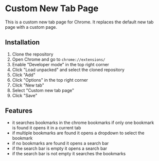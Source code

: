 # Custom New Tab Page

This is a custom new tab page for Chrome. It replaces the default new tab page with a custom page.

## Installation

1. Clone the repository
2. Open Chrome and go to `chrome://extensions/`
3. Enable "Developer mode" in the top right corner
4. Click "Load unpacked" and select the cloned repository
5. Click "Add"
6. Click "Options" in the top right corner
7. Click "New tab"
8. Select "Custom new tab page"
9. Click "Save"


## Features


- it searches bookmarks in the chrome bookmarks if only one bookmark is found it opens it in a current tab
- if multiple bookmarks are found it opens a dropdown to select the bookmark
- if no bookmarks are found it opens a search bar
- if the search bar is empty it opens a search bar
- if the search bar is not empty it searches the bookmarks

